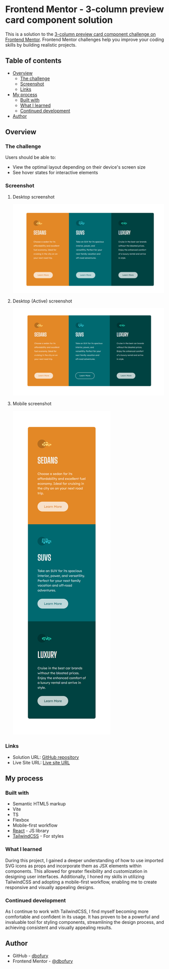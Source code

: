 # Frontend Mentor - 3-column preview card component solution

This is a solution to the [3-column preview card component challenge on Frontend Mentor](https://www.frontendmentor.io/challenges/3column-preview-card-component-pH92eAR2-). Frontend Mentor challenges help you improve your coding skills by building realistic projects.

## Table of contents

- [Overview](#overview)
  - [The challenge](#the-challenge)
  - [Screenshot](#screenshot)
  - [Links](#links)
- [My process](#my-process)
  - [Built with](#built-with)
  - [What I learned](#what-i-learned)
  - [Continued development](#continued-development)
- [Author](#author)

## Overview

### The challenge

Users should be able to:

- View the optimal layout depending on their device's screen size
- See hover states for interactive elements

### Screenshot

1. Desktop screenshot

   ![Desktop](./screenshots/Desktop.PNG)

2. Desktop (Active) screenshot

   ![Desktop-Active](./screenshots/Desktop-Active.PNG)

3. Mobile screenshot

   ![Mobile](./screenshots/Mobile.PNG)

### Links

- Solution URL: [GitHub repository](https://github.com/DBoFury/3-column-preview-card-component)
- Live Site URL: [Live site URL](https://dbofury.github.io/3-column-preview-card-component/)

## My process

### Built with

- Semantic HTML5 markup
- Vite
- TS
- Flexbox
- Mobile-first workflow
- [React](https://reactjs.org/) - JS library
- [TailwindCSS](https://tailwindcss.com/) - For styles

### What I learned

During this project, I gained a deeper understanding of how to use imported SVG icons as props and incorporate them as JSX elements within components. This allowed for greater flexibility and customization in designing user interfaces. Additionally, I honed my skills in utilizing TailwindCSS and adopting a mobile-first workflow, enabling me to create responsive and visually appealing designs.

### Continued development

As I continue to work with TailwindCSS, I find myself becoming more comfortable and confident in its usage. It has proven to be a powerful and invaluable tool for styling components, streamlining the design process, and achieving consistent and visually appealing results.

## Author

- GitHub - [dbofury](https://github.com/DBoFury)
- Frontend Mentor - [@dbofury](https://www.frontendmentor.io/profile/frikol3000)
